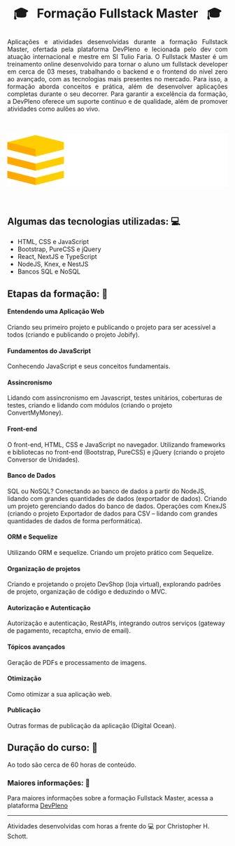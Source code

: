 # <p align="center"> :mortar_board: &nbsp; Formação Fullstack Master &nbsp; :mortar_board: </p>

<p align="justify">
Aplicações e atividades desenvolvidas durante a formação Fullstack Master, ofertada pela plataforma DevPleno e lecionada pelo dev com atuação internacional e mestre em SI Tulio Faria. O Fullstack Master é um treinamento online desenvolvido para tornar o aluno um fullstack developer em cerca de 03 meses, trabalhando o backend e o frontend do nível zero ao avançado, com as tecnologias mais presentes no mercado. Para isso, a formação aborda conceitos e prática, além de desenvolver aplicações completas durante o seu decorrer. Para garantir a excelência da formação, a DevPleno oferece um suporte contínuo e de qualidade, além de promover atividades como aulões ao vivo.
</p> <br /> <br />

<div align="center">
  <img src="https://github.com/ChristopherHauschild/fullstack-master/blob/master/FSM.png?raw=true" width="700px" />
</div> <br /> <br />

## Algumas das tecnologias utilizadas: :computer:
<ul>
  <li>HTML, CSS e JavaScript</li>
  <li>Bootstrap, PureCSS e jQuery</li>
  <li>React, NextJS e TypeScript</li>
  <li>NodeJS, Knex, e NestJS</li>
  <li>Bancos SQL e NoSQL</li>
</ul>

## Etapas da formação: :pencil:

#### Entendendo uma Aplicação Web
Criando seu primeiro projeto e publicando o projeto para ser acessível a todos (criando e publicando o projeto Jobify).

#### Fundamentos do JavaScript
Conhecendo JavaScript e seus conceitos fundamentais.

#### Assincronismo
Lidando com assincronismo em Javascript, testes unitários, coberturas de testes, criando e lidando com módulos (criando o projeto ConvertMyMoney).

#### Front-end
O front-end, HTML, CSS e JavaScript no navegador. Utilizando frameworks e bibliotecas no front-end (Bootstrap, PureCSS) e jQuery (criando o projeto Conversor de Unidades).

#### Banco de Dados
SQL ou NoSQL? Conectando ao banco de dados a partir do NodeJS, lidando com grandes quantidades de dados (exportador de dados). Criando um projeto gerenciando dados do banco de dados. Operações com KnexJS (criando o projeto Exportador de dados para CSV – lidando com grandes quantidades de dados de forma performática).

#### ORM e Sequelize
Utilizando ORM e sequelize. Criando um projeto prático com Sequelize.

#### Organização de projetos
Criando e projetando o projeto DevShop (loja virtual), explorando padrões de projeto, organização de código e deduzindo o MVC.

#### Autorização e Autenticação
Autorização e autenticação, RestAPIs, integrando outros serviços (gateway de pagamento, recaptcha, envio de email).

#### Tópicos avançados
Geração de PDFs e processamento de imagens.

#### Otimização
Como otimizar a sua aplicação web.

#### Publicação
Outras formas de publicação da aplicação (Digital Ocean).

## Duração do curso: :calendar:

Ao todo são cerca de 60 horas de conteúdo.

### Maiores informações: :pushpin:

Para maiores informações sobre a formação Fullstack Master, acessa a plataforma <a href="https://devpleno.com/">DevPleno</a>

<hr>

Atividades desenvolvidas com horas a frente do :computer: por Christopher H. Schott.

